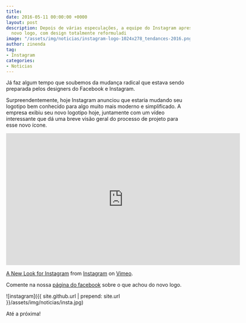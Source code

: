 ```yaml
---
title: 
date: 2016-05-11 00:00:00 +0000
layout: post
description: Depois de várias especulações, a equipe do Instagram apresentou o seu
  novo logo, com design totalmente reformuladi
image: "/assets/img/noticias/instagram-logo-1024x278_tendances-2016.png"
author: zinenda
tag:
- Instagram
categories:
- Noticias
---
```


Já faz algum tempo que soubemos da mudança radical que estava sendo preparada pelos designers do Facebook e Instagram. 

Surpreendentemente, hoje Instagram anunciou que estaria mudando seu logotipo bem conhecido para algo muito mais moderno e simplificado. 
A empresa exibiu seu novo logotipo hoje, juntamente com um vídeo interessante que dá uma breve visão geral do processo de projeto para esse novo ícone.

<div class="video-container">
    <iframe src="https://player.vimeo.com/video/166138104?byline=0&portrait=0" width="640" height="360" frameborder="0" webkitallowfullscreen mozallowfullscreen allowfullscreen></iframe>
<p><a href="https://vimeo.com/166138104">A New Look for Instagram</a> from <a href="https://vimeo.com/instagram">Instagram</a> on <a href="https://vimeo.com">Vimeo</a>.</p>
</div>

Comente na nossa [página do facebook](https://www.facebook.com/maningtech/) sobre o que achou do novo logo.

![instagram]({{ site.github.url | prepend: site.url }}/assets/img/noticias/insta.jpg)

Até a próxima!